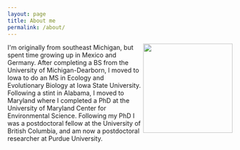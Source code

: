 ```yaml
---
layout: page
title: About me
permalink: /about/
---
```


<img align="right" src="https://agougher.github.io/images/photo.jpg" width="200">
I'm originally from southeast Michigan, but spent time growing up in Mexico and Germany. After completing a BS from the University of Michigan-Dearborn, I moved to Iowa to do an MS in Ecology and Evolutionary Biology at Iowa State University. Following a stint in Alabama, I moved to Maryland where I completed a PhD at the University of Maryland Center for Environmental Science. Following my PhD I was a postdoctoral fellow at the University of British Columbia, and am now a postdoctoral researcher at Purdue University.

<br clear="right"/> 
